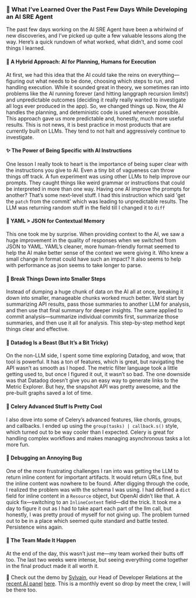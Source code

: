 ### 🚀 What I’ve Learned Over the Past Few Days While Developing an AI SRE Agent

The past few days working on the AI SRE Agent have been a whirlwind of new discoveries, and I’ve picked up quite a few valuable lessons along the way. Here’s a quick rundown of what worked, what didn’t, and some cool things I learned.

#### 🤖 A Hybrid Approach: AI for Planning, Humans for Execution
At first, we had this idea that the AI could take the reins on everything—figuring out what needs to be done, choosing which steps to run, and handling execution. While it sounded great in theory, we sometimes ran into problems like the AI running forever (and hitting langgraph recursion limits!) and unpredictable outcomes (deciding it really really wanted to investigate all logs ever produced in the app). So, we changed things up. Now, the AI handles the planning, and deteministic code is used whenever possible. This approach gave us more predictable and, honestly, much more useful results. This is not news, it is best practice in most products that are currently built on LLMs. They tend to not halt and aggressively continue to investigate.

#### ✨ The Power of Being Specific with AI Instructions
One lesson I really took to heart is the importance of being super clear with the instructions you give to AI. Even a tiny bit of vagueness can throw things off track. A fun experiment was using other LLMs to help improve our prompts. They caught things like weird grammar or instructions that could be interpreted in more than one way. Having one AI improve the prompts for another? That’s some next-level stuff. I had this instruction which said 'get the `patch` from the commit' which was leading to unpredictable results. The LLM was returning random stuff in the field till I changed it to `diff`

#### 📑 YAML > JSON for Contextual Memory
This one took me by surprise. When providing context to the AI, we saw a huge improvement in the quality of responses when we switched from JSON to YAML. YAML’s cleaner, more human-friendly format seemed to help the AI make better sense of the context we were giving it. Who knew a small change in format could have such an impact? It also seems to help with performance as json seems to take longer to parse.

#### 🧩 Break Things Down into Smaller Steps
Instead of dumping a huge chunk of data on the AI all at once, breaking it down into smaller, manageable chunks worked much better. We’d start by summarizing API results, pass those summaries to another LLM for analysis, and then use that final summary for deeper insights. The same applied to commit analysis—summarize individual commits first, summarize those summaries, and then use it all for analysis. This step-by-step method kept things clear and effective.

#### 🐶 Datadog Is a Beast (But It’s a Bit Tricky)
On the non-LLM side, I spent some time exploring Datadog, and wow, that tool is powerful. It has a ton of features, which is great, but navigating the API wasn’t as smooth as I hoped. The metric filter language took a little getting used to, but once I figured it out, it wasn’t so bad. The one downside was that Datadog doesn’t give you an easy way to generate links to the Metric Explorer. But hey, the snapshot API was pretty awesome, and the pre-built graphs saved a lot of time.

#### 🌿 Celery Advanced Stuff Is Pretty Cool
I also dove into some of Celery’s advanced features, like chords, groups, and callbacks. I ended up using the `group(tasks) | callback.s()` style, which turned out to be way cooler than I expected. Celery is great for handling complex workflows and makes managing asynchronous tasks a lot more fun.

#### 🐞 Debugging an Annoying Bug
One of the more frustrating challenges I ran into was getting the LLM to return inline content for important artifacts. It would return URLs fine, but the inline content was nowhere to be found. After digging through the code, I realized the problem was with the schema I was using. I had defined a `dict` field for inline content in a `Resource` object, but OpenAI didn’t like that. A quick fix—switching to an `InlineContent` field—did the trick. It took me a day to figure it out as I had to take apart each part of the llm call, but honestly, I was pretty proud of myself for not giving up. The problem turned out to be in a place which seemed quite standard and battle tested. Persistence wins again.

#### 👏 The Team Made It Happen
At the end of the day, this wasn’t just me—my team worked their butts off too. The last two weeks were intense, but seeing everything come together in the final product made it all worth it.

🎥 Check out the demo by [Sylvain](https://www.linkedin.com/in/sylvainkalache/), our Head of Developer Relations at the [recent AI panel](https://lu.ma/9wi116nk) [here](insert-url-here). This is a monthly event so drop by meet the crew, I will be there too. 
